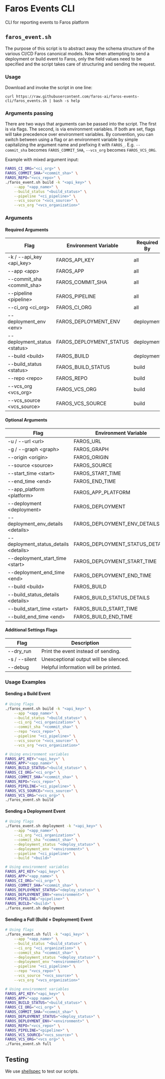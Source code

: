 # Faros Events CLI

CLI for reporting events to Faros platform

## `faros_event.sh`

The purpose of this script is to abstract away the schema structure of the various CI/CD Faros canonical models. Now when attempting to send a deployment or build event to Faros, only the field values need to be specified and the script takes care of structuring and sending the request.

### Usage

Download and invoke the script in one line:

```text
curl https://raw.githubusercontent.com/faros-ai/faros-events-cli/faros_events.sh | bash -s help
```

### Arguments passing

There are two ways that arguments can be passed into the script. The first is via flags. The second, is via environment variables. If both are set, flags will take precedence over environment variables. By convention, you can switch between using a flag or an environment variable by simple capitalizing the argument name and prefixing it with `FAROS_`. E.g. `--commit_sha` becomes `FAROS_COMMIT_SHA`, `--vcs_org` becomes `FAROS_VCS_ORG`.

Example with mixed argument input:

```sh
FAROS_CI_ORG="<ci_org>" \
FAROS_COMMIT_SHA="<commit_sha>" \
FAROS_REPO="<vcs_repo>" \
./faros_event.sh build -k "<api_key>" \
    --app "<app_name>" \
    --build_status "<build_status>" \
    --pipeline "<ci_pipeline>" \
    --vcs_source "<vcs_source>" \
    --vcs_org "<vcs_organization>"
```

### Arguments

#### Required Arguments

| Flag                          | Environment Variable    | Required By |
| ----------------------------- | ----------------------- | ----------- |
| -k / --api_key \<api_key>     | FAROS_API_KEY           | all         |
| --app \<app>                  | FAROS_APP               | all         |
| --commit_sha \<commit_sha>    | FAROS_COMMIT_SHA        | all         |
| --pipeline \<pipeline>        | FAROS_PIPELINE          | all         |
| --ci_org \<ci_org>            | FAROS_CI_ORG            | all         |
| --deployment_env \<env>       | FAROS_DEPLOYMENT_ENV    | deployment  |
| --deployment_status \<status> | FAROS_DEPLOYMENT_STATUS | deployment  |
| --build \<build>              | FAROS_BUILD             | deployment  |
| --build_status \<status>      | FAROS_BUILD_STATUS      | build       |
| --repo \<repo>                | FAROS_REPO              | build       |
| --vcs_org \<vcs_org>          | FAROS_VCS_ORG           | build       |
| --vcs_source \<vcs_source>    | FAROS_VCS_SOURCE        | build       |

#### Optional Arguments

| Flag                                   | Environment Variable            | Default                   | Used By    |
| -------------------------------------- | ------------------------------- | ------------------------- | ---------- |
| -u / --url \<url>                      | FAROS_URL                       | https://prod.api.faros.ai | all        |
| -g / --graph \<graph>                  | FAROS_GRAPH                     | "default"                 | all        |
| --origin \<origin>                     | FAROS_ORIGIN                    | Faros_Script_Event        | all        |
| --source \<source>                     | FAROS_SOURCE                    | Faros_Script              | all        |
| --start_time \<start>                  | FAROS_START_TIME                | Now                       | all        |
| --end_time \<end>                      | FAROS_END_TIME                  | Now                       | all        |
| --app_platform \<platform>             | FAROS_APP_PLATFORM              | "NA"                      | all        |
| --deployment \<deployment>             | FAROS_DEPLOYMENT                | Random UUID               | deployment |
| --deployment_env_details \<details>    | FAROS_DEPLOYMENT_ENV_DETAILS    | ""                        | deployment |
| --deployment_status_details \<details> | FAROS_DEPLOYMENT_STATUS_DETAILS | ""                        | deployment |
| --deployment_start_time \<start>       | FAROS_DEPLOYMENT_START_TIME     | FAROS_START_TIME          | deployment |
| --deployment_end_time \<end>           | FAROS_DEPLOYMENT_END_TIME       | FAROS_END_TIME            | deployment |
| --build \<build>                       | FAROS_BUILD                     | FAROS_COMMIT_SHA          | build      |
| --build_status_details \<details>      | FAROS_BUILD_STATUS_DETAILS      | ""                        | build      |
| --build_start_time \<start>            | FAROS_BUILD_START_TIME          | FAROS_START_TIME          | build      |
| --build_end_time \<end>                | FAROS_BUILD_END_TIME            | FAROS_END_TIME            | build      |

#### Additional Settings Flags

| Flag          | Description                            |
| ------------- | -------------------------------------- |
| --dry_run     | Print the event instead of sending.    |
| -s / --silent | Unexceptional output will be silenced. |
| --debug       | Helpful information will be printed.   |

### Usage Examples

#### Sending a Build Event

```sh
# Using flags
./faros_event.sh build -k "<api_key>" \
    --app "<app_name>" \
    --build_status "<build_status>" \
    --ci_org "<ci_organization>" \
    --commit_sha "<commit_sha>" \
    --repo "<vcs_repo>" \
    --pipeline "<ci_pipeline>" \
    --vcs_source "<vcs_source>" \
    --vcs_org "<vcs_organization>"

# Using environment variables
FAROS_API_KEY="<api_key>" \
FAROS_APP="<app_name>" \
FAROS_BUILD_STATUS="<build_status>" \
FAROS_CI_ORG="<ci_org>" \
FAROS_COMMIT_SHA="<commit_sha>" \
FAROS_REPO="<vcs_repo>" \
FAROS_PIPELINE="<ci_pipeline>" \
FAROS_VCS_SOURCE="<vcs_source>" \
FAROS_VCS_ORG="<vcs_org>" \
./faros_event.sh build
```

#### Sending a Deployment Event

```sh
# Using flags
./faros_event.sh deployment -k "<api_key>" \
    --app "<app_name>" \
    --ci_org "<ci_organization>" \
    --commit_sha "<commit_sha>" \
    --deployment_status "<deploy_status>" \
    --deployment_env "<environment>" \
    --pipeline "<ci_pipeline>" \
    --build "<build>"

# Using environment variables
FAROS_API_KEY="<api_key>" \
FAROS_APP="<app_name>" \
FAROS_CI_ORG="<ci_org>" \
FAROS_COMMIT_SHA="<commit_sha>" \
FAROS_DEPLOYMENT_STATUS="<deploy_status>" \
FAROS_DEPLOYMENT_ENV="<environment>" \
FAROS_PIPELINE="<pipeline>" \
FAROS_BUILD="<build>" \
./faros_event.sh deployment
```

#### Sending a Full (Build + Deployment) Event

```sh
# Using flags
./faros_event.sh full -k "<api_key>" \
    --app "<app_name>" \
    --build_status "<build_status>" \
    --ci_org "<ci_organization>" \
    --commit_sha "<commit_sha>" \
    --deployment_status "<deploy_status>" \
    --deployment_env "<environment>" \
    --pipeline "<ci_pipeline>" \
    --repo "<vcs_repo>" \
    --vcs_source "<vcs_source>" \
    --vcs_org "<vcs_organization>"

# Using environment variables
FAROS_API_KEY="<api_key>" \
FAROS_APP="<app_name>" \
FAROS_BUILD_STATUS="<build_status>" \
FAROS_CI_ORG="<ci_org>" \
FAROS_COMMIT_SHA="<commit_sha>" \
FAROS_DEPLOYMENT_STATUS="<deploy_status>" \
FAROS_DEPLOYMENT_ENV="<environment>" \
FAROS_REPO="<vcs_repo>" \
FAROS_PIPELINE="<pipeline>" \
FAROS_VCS_SOURCE="<vcs_source>" \
FAROS_VCS_ORG="<vcs_org>" \
./faros_event.sh full
```

## Testing

We use [shellspec](https://github.com/shellspec/shellspec) to test our scripts.
